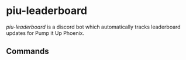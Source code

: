 # piu-leaderboard

*piu-leaderboard* is a discord bot which automatically tracks leaderboard updates for Pump it Up Phoenix.

## Commands

